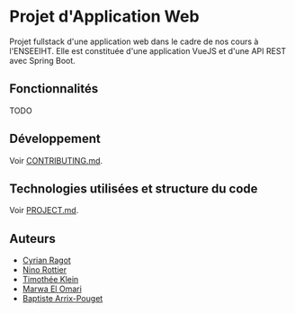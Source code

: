 # Projet d'Application Web

Projet fullstack d'une application web dans le cadre de nos cours à l'ENSEEIHT. Elle est constituée d'une application VueJS et d'une API REST avec Spring Boot.

## Fonctionnalités

TODO

## Développement

Voir [CONTRIBUTING.md](CONTRIBUTING.md).

## Technologies utilisées et structure du code

Voir [PROJECT.md](PROJECT.md).

## Auteurs

- [Cyrian Ragot](https://github.com/cyrianR)
- [Nino Rottier](https://github.com/steno3)
- [Timothée Klein](https://github.com/pekatour)
- [Marwa El Omari](https://github.com/marwa-elomari)
- [Baptiste Arrix-Pouget]()
